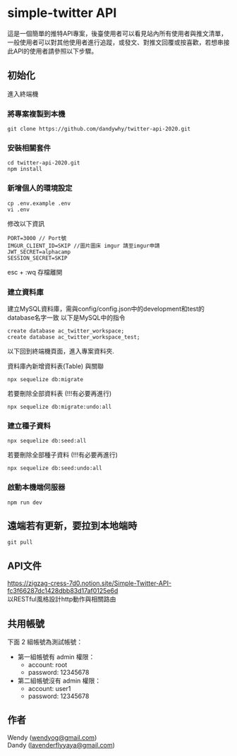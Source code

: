 # simple-twitter API
這是一個簡單的推特API專案，後臺使用者可以看見站內所有使用者與推文清單，一般使用者可以對其他使用者進行追蹤，或發文、對推文回覆或按喜歡，若想串接此API的使用者請參照以下步驟。

## 初始化

進入終端機
### 將專案複製到本機
```
git clone https://github.com/dandywhy/twitter-api-2020.git
```

### 安裝相關套件
```
cd twitter-api-2020.git
npm install
```

### 新增個人的環境設定
```
cp .env.example .env
vi .env
```

修改以下資訊
```
PORT=3000 // Port號
IMGUR_CLIENT_ID=SKIP //圖片圖床 imgur 請至imgur申請
JWT_SECRET=alphacamp
SESSION_SECRET=SKIP
```
esc + :wq 存檔離開

### 建立資料庫

建立MySQL資料庫，需與config/config.json中的development和test的database名字一致
以下是MySQL中的指令
```
create database ac_twitter_workspace;
create database ac_twitter_workspace_test;
```

以下回到終端機頁面，進入專案資料夾. 

資料庫內新增資料表(Table) 與關聯
```
npx sequelize db:migrate
```

若要刪除全部資料表 (!!!有必要再進行)
```
npx sequelize db:migrate:undo:all
```

### 建立種子資料
```
npx sequelize db:seed:all
```

若要刪除全部種子資料 (!!!有必要再進行)
```
npx sequelize db:seed:undo:all
```

### 啟動本機端伺服器
```
npm run dev
```

## 遠端若有更新，要拉到本地端時
```
git pull
```

## API文件
https://zigzag-cress-7d0.notion.site/Simple-Twitter-API-fc3f66287dc1428dbb83d17af0125e6d  
以RESTful風格設計http動作與相關路由  

## 共用帳號
下面 2 組帳號為測試帳號：
* 第一組帳號有 admin 權限：
  * account: root
  * password: 12345678
* 第二組帳號沒有 admin 權限：
  * account: user1
  * password: 12345678

## 作者
Wendy (wendyog@gmail.com)  
Dandy (lavenderflyyaya@gmail.com)
